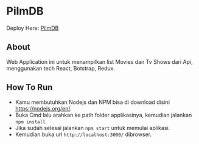 # PilmDB

  Deploy Here:
[PilmDB](https://pilmdb.herokuapp.com/)

## About
Web Application ini untuk menampilkan list Movies dan Tv Shows dari Api, menggunakan tech React, Botstrap, Redux.

## How To Run
- Kamu membutuhkan Nodejs dan NPM bisa di download disini https://nodejs.org/en/.
- Buka Cmd lalu arahkan ke path folder applikasinya, kemudian jalankan `npm install`.
- Jika sudah selesai jalankan `npm start` untuk memulai aplikasi.
- Kemudian buka url `http://localhost:3000/` dibrowser.
